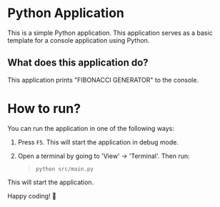 Python Application
======================
This is a simple Python application. This application serves as a basic template for a console application using Python.

What does this application do?
-------------------------------
This application prints "FIBONACCI GENERATOR" to the console.

# How to run?
You can run the application in one of the following ways:

1. Press `F5`. This will start the application in debug mode.

2. Open a terminal by going to 'View' -> 'Terminal'. Then run:
    > `python src/main.py`

This will start the application.

Happy coding! 🙂